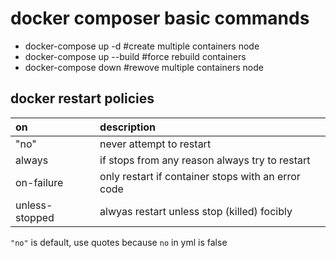 # docker composer basic commands

- docker-compose up -d #create multiple containers node
- docker-compose up --build #force rebuild containers
- docker-compose down #rewove multiple containers node

## docker restart policies

| on             | description                                        |
| :------------- | :------------------------------------------------- |
| "no"           | never attempt to restart                           |
| always         | if stops from any reason always try to restart     |
| on-failure     | only restart if container stops with an error code |
| unless-stopped | alwyas restart unless stop (killed) focibly        |

`"no"` is default, use quotes because `no` in yml is false
